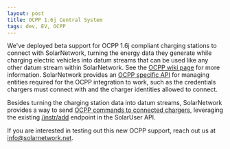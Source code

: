 ```yaml
---
layout: post
title: OCPP 1.6j Central System
tags: dev, EV, OCPP 
---
```

We've deployed beta support for OCPP 1.6j compliant charging stations to connect with SolarNetwork,
turning the energy data they generate while charging electric vehicles into datum streams that can
be used like any other datum stream within SolarNetwork. See the [OCPP wiki page][ocpp-guide] for
more information. SolarNetwork provides an [OCPP specific API][solaruser-ocpp-api] for managing
entities required for the OCPP integration to work, such as the credentials chargers must connect
with and the charger identities allowed to connect.

Besides turning the charging station data into datum streams, SolarNetwork provides a way to send
[OCPP commands to connected chargers][ocpp-instructions], leveraging the existing
[/instr/add][instruction-add] endpoint in the SolarUser API.

If you are interested in testing out this new OCPP support, reach out us at info@solarnetwork.net.

[ocpp-guide]: https://github.com/SolarNetwork/solarnetwork/wiki/OCPP
[solaruser-ocpp-api]: https://github.com/SolarNetwork/solarnetwork/wiki/SolarUser-OCPP-API
[ocpp-instructions]: https://github.com/SolarNetwork/solarnetwork/wiki/SolarUser-OCPP-API-instructions
[instruction-add]: https://github.com/SolarNetwork/solarnetwork/wiki/SolarUser-API#queue-instruction
